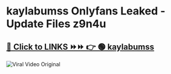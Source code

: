
 # kaylabumss Onlyfans Leaked - Update Files z9n4u

## <h2><a href="https://clipsfans.com/kaylabumss&ref=git">🔗 Click to LINKS ⏩⏩ 👉 🟢 kaylabumss </a></h2>

<a href="https://clipsfans.com/kaylabumss&ref=git" rel="nofollow" data-target="animated-image.originalLink"><img src="https://i.ibb.co.com/xMMVF88/686577567.gif" alt="Viral Video Original" style="max-width: 100%; display: inline-block;" data-target="animated-image.originalImage"></a>

